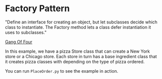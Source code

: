 # Factory Pattern

"Define an interface for creating an object, but let subclasses decide which class to instantiate. The Factory method lets a class defer instantiation it uses to subclasses." 

[Gang Of Four](https://en.wikipedia.org/wiki/Design_Patterns)

In this example, we have a pizza Store class that can create a New York store or a Chicago store. Each store in turn has a base ingredient class that it creates pizza classes with depending on the type of pizza ordered.

You can run `PlaceOrder.py` to see the example in action. 